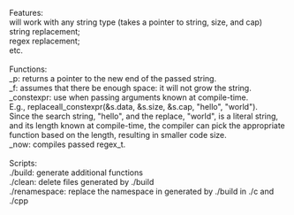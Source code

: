 Features:
<br>
will work with any string type (takes a pointer to string, size, and cap)
<br>
string replacement;
<br>
regex replacement;
<br>
etc.
<br>
<br>
Functions:
<br>
_p: returns a pointer to the new end of the passed string.
<br>
_f: assumes that there be enough space: it will not grow the string.
<br>
_constexpr: use when passing arguments known at compile-time.
<br>
E.g., replaceall_constexpr(&s.data, &s.size, &s.cap, "hello", "world").
<br>
Since the search string, "hello", and the replace, "world", is a literal string, and its length known at compile-time, the compiler can pick the appropriate function based on the length, resulting in smaller code size.
<br>
_now: compiles passed regex_t.
<br>
<br>
Scripts:
<br>
./build: generate additional functions
<br>
./clean: delete files generated by ./build
<br>
./renamespace: replace the namespace in generated by ./build in ./c and ./cpp
